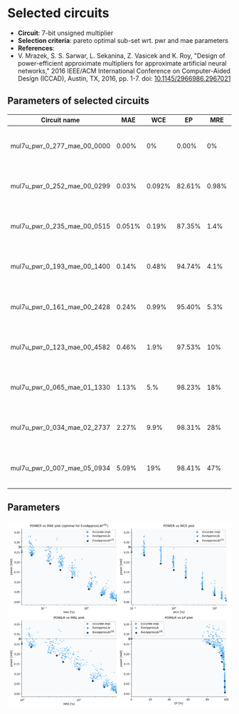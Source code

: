 
Selected circuits
===================
 - **Circuit**: 7-bit unsigned multiplier
 - **Selection criteria**: pareto optimal sub-set wrt. pwr and mae parameters
 - **References**: 
  - V. Mrazek, S. S. Sarwar, L. Sekanina, Z. Vasicek and K. Roy, "Design of power-efficient approximate multipliers for approximate artificial neural networks," 2016 IEEE/ACM International Conference on Computer-Aided Design (ICCAD), Austin, TX, 2016, pp. 1-7. doi: [10.1145/2966986.2967021](https://dx.doi.org/10.1145/2966986.2967021)


Parameters of selected circuits
----------------------------

| Circuit name | MAE | WCE | EP | MRE | MSE | Download |
| --- |  --- | --- | --- | --- | --- | --- | 
| mul7u_pwr_0_277_mae_00_0000 | 0.00% | 0% | 0.00% | 0% | 0.00 |  [[Verilog generic](mul7u_pwr_0_277_mae_00_0000_gen.v)] [[Verilog PDK45](mul7u_pwr_0_277_mae_00_0000_pdk45.v)]  [[C](mul7u_pwr_0_277_mae_00_0000.c)] |
| mul7u_pwr_0_252_mae_00_0299 | 0.03% | 0.092% | 82.61% | 0.98% | 39.53 |  [[Verilog generic](mul7u_pwr_0_252_mae_00_0299_gen.v)] [[Verilog PDK45](mul7u_pwr_0_252_mae_00_0299_pdk45.v)]  [[C](mul7u_pwr_0_252_mae_00_0299.c)] |
| mul7u_pwr_0_235_mae_00_0515 | 0.051% | 0.19% | 87.35% | 1.4% | 115.41 |  [[Verilog generic](mul7u_pwr_0_235_mae_00_0515_gen.v)] [[Verilog PDK45](mul7u_pwr_0_235_mae_00_0515_pdk45.v)]  [[C](mul7u_pwr_0_235_mae_00_0515.c)] |
| mul7u_pwr_0_193_mae_00_1400 | 0.14% | 0.48% | 94.74% | 4.1% | 817.13 |  [[Verilog generic](mul7u_pwr_0_193_mae_00_1400_gen.v)] [[Verilog PDK45](mul7u_pwr_0_193_mae_00_1400_pdk45.v)]  [[C](mul7u_pwr_0_193_mae_00_1400.c)] |
| mul7u_pwr_0_161_mae_00_2428 | 0.24% | 0.99% | 95.40% | 5.3% | 2487.35 |  [[Verilog generic](mul7u_pwr_0_161_mae_00_2428_gen.v)] [[Verilog PDK45](mul7u_pwr_0_161_mae_00_2428_pdk45.v)]  [[C](mul7u_pwr_0_161_mae_00_2428.c)] |
| mul7u_pwr_0_123_mae_00_4582 | 0.46% | 1.9% | 97.53% | 10% | 8789.17 |  [[Verilog generic](mul7u_pwr_0_123_mae_00_4582_gen.v)] [[Verilog PDK45](mul7u_pwr_0_123_mae_00_4582_pdk45.v)]  [[C](mul7u_pwr_0_123_mae_00_4582.c)] |
| mul7u_pwr_0_065_mae_01_1330 | 1.13% | 5.% | 98.23% | 18% | 54026.66 |  [[Verilog generic](mul7u_pwr_0_065_mae_01_1330_gen.v)] [[Verilog PDK45](mul7u_pwr_0_065_mae_01_1330_pdk45.v)]  [[C](mul7u_pwr_0_065_mae_01_1330.c)] |
| mul7u_pwr_0_034_mae_02_2737 | 2.27% | 9.9% | 98.31% | 28% | 215095.42 |  [[Verilog generic](mul7u_pwr_0_034_mae_02_2737_gen.v)] [[Verilog PDK45](mul7u_pwr_0_034_mae_02_2737_pdk45.v)]  [[C](mul7u_pwr_0_034_mae_02_2737.c)] |
| mul7u_pwr_0_007_mae_05_0934 | 5.09% | 19% | 98.41% | 47% | 1110711.75 |  [[Verilog generic](mul7u_pwr_0_007_mae_05_0934_gen.v)] [[Verilog PDK45](mul7u_pwr_0_007_mae_05_0934_pdk45.v)]  [[C](mul7u_pwr_0_007_mae_05_0934.c)] |
    
Parameters
--------------
![Parameters figure](fig.png)
             